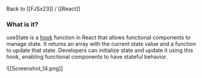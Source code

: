 Back to [[FJSx23]] / [[React]]
### What is it?
useState is a [hook](Hooks.md) function in React that allows functional components to manage state. It returns an array with the current state value and a function to update that state. Developers can initialize state and update it using this hook, enabling functional components to have stateful behavior.

![[Screenshot_14.png]]